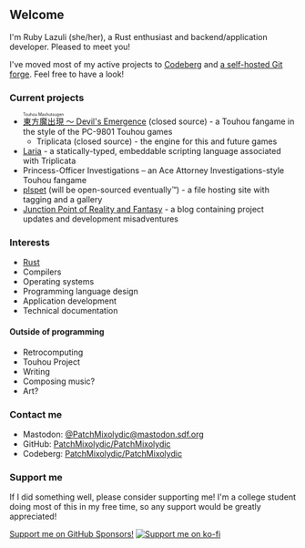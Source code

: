 ## Welcome
I'm Ruby Lazuli (she/her), a Rust enthusiast and backend/application developer. Pleased to meet you!

I've moved most of my active projects to [Codeberg](https://codeberg.org/PatchMixolydic) and [a self-hosted Git forge](https://git.patchmixolydic.com).
Feel free to have a look!

### Current projects
* [<ruby>東方魔出現 <rp>(</rp><rt>Touhou Mashutsugen</rt><rp>)</rp></ruby> 〜 Devil's Emergence](https://patchmixolydic.itch.io/devils-emergence) (closed source) - a Touhou fangame in the style of the PC-9801 Touhou games
  * Triplicata (closed source) - the engine for this and future games
* [Laria](https://codeberg.org/PatchMixolydic/laria) - a statically-typed, embeddable scripting language associated with Triplicata
* Princess-Officer Investigations – an Ace Attorney Investigations-style Touhou fangame
* [plspet](https://pls.pet) (will be open-sourced eventually™) - a file hosting site with tagging and a gallery
* [Junction Point of Reality and Fantasy](https://patchmixolydic.com/) - a blog containing project updates and development misadventures

### Interests
* [Rust](https://rust-lang.org)
* Compilers
* Operating systems
* Programming language design
* Application development
* Technical documentation

#### Outside of programming
* Retrocomputing
* Touhou Project
* Writing
* Composing music?
* Art?

### Contact me
* Mastodon: [@PatchMixolydic@mastodon.sdf.org](https://mastodon.sdf.org/@PatchMixolydic)
* GitHub: [PatchMixolydic/PatchMixolydic](https://github.com/PatchMixolydic/PatchMixolydic/discussions)
* Codeberg: [PatchMixolydic/PatchMixolydic](https://codeberg.org/PatchMixolydic/PatchMixolydic/issues)

### Support me
If I did something well, please consider supporting me! I'm a college student doing most of this in my
free time, so any support would be greatly appreciated!

[Support me on GitHub Sponsors!](https://github.com/sponsors/PatchMixolydic)
[![Support me on ko-fi](https://www.ko-fi.com/img/githubbutton_sm.svg)](https://ko-fi.com/J3J329CNL)
